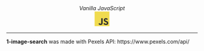 <div align="center"><i>Vanilla JavaScript</i><br> <img src="https://raw.githubusercontent.com/devicons/devicon/master/icons/javascript/javascript-original.svg" alt="javascript" width="40" height="40"/></div><hr>
<b>1-image-search</b> was made with Pexels API: https://www.pexels.com/api/
